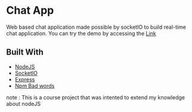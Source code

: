 # Chat App
Web based chat application made possible by socketIO to build real-time chat application.
You can try the demo by accessing the [Link](https://node-app-socketio.herokuapp.com/)

## Built With
* [NodeJS](https://nodejs.org/en/docs/)
* [SocketIO](https://socket.io/docs/)
* [Express](https://expressjs.com/en/4x/api.html)
* [Npm Bad words](https://www.npmjs.com/package/bad-words)

note : This is a course project that was intented to extend my knowledge about nodeJS
